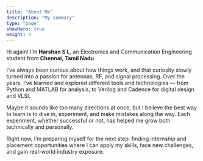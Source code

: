 ```yaml
---
title: "About Me"
description: "My summary"
type: "page"
showHero: true
weight: 4
---
```

Hi again! I’m **Harshan S L**, an Electronics and Communication Engineering student from **Chennai, Tamil Nadu**.

I’ve always been curious about how things work, and that curiosity slowly turned into a passion for antennas, RF, and signal processing. Over the years, I’ve learned and explored different tools and technologies — from Python and MATLAB for analysis, to Verilog and Cadence for digital design and VLSI.

Maybe it sounds like too many directions at once, but I believe the best way to learn is to dive in, experiment, and make mistakes along the way. Each experiment, whether successful or not, has helped me grow both technically and personally.

Right now, I’m preparing myself for the next step: finding internship and placement opportunities where I can apply my skills, face new challenges, and gain real-world industry exposure.